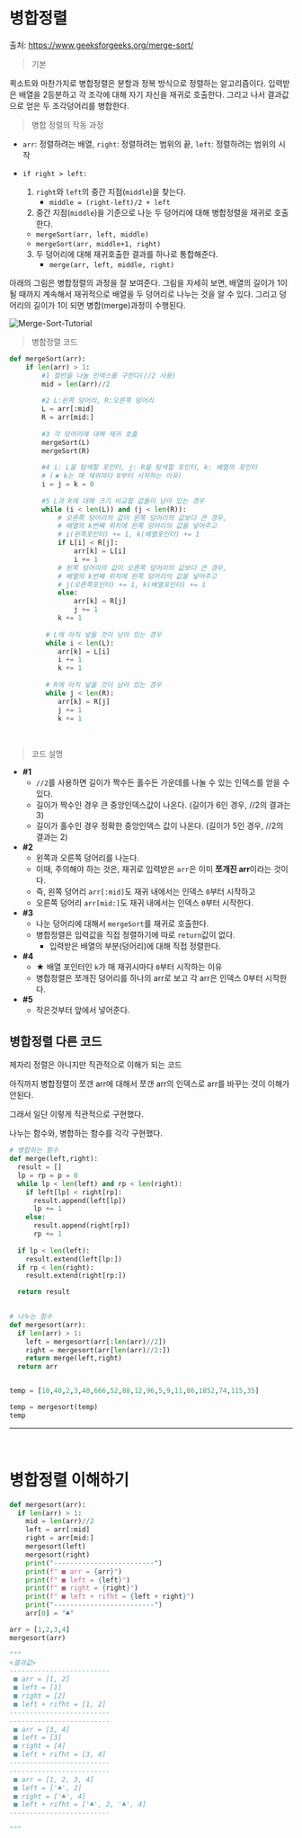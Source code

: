# 병합정렬

출처: https://www.geeksforgeeks.org/merge-sort/    



> 기본

퀵소트와 마찬가지로 병합정렬은 분할과 정복 방식으로 정렬하는 알고리즘이다. 입력받은 배열을 2등분하고 각 조각에 대해 자기 자신을 재귀로 호출한다. 그리고 나서 결과값으로 얻은 두 조각덩어리를 병합한다.    



> 병합 정렬의 작동 과정

* `arr`: 정렬하려는 배열,  `right`: 정렬하려는 범위의 끝,  `left`: 정렬하려는 범위의 시작

* `if right > left:`
  1. `right`와 `left`의 중간 지점(`middle`)을 찾는다.
     * `middle = (right-left)/2 + left`
  2.  중간 지점(`middle`)을 기준으로 나눈 두 덩어리에 대해 병합정렬을 재귀로 호출한다.
     * `mergeSort(arr, left, middle)`
     * `mergeSort(arr, middle+1, right)`
  3. 두 덩어리에 대해 재귀호출한 결과를 하나로 통합해준다.
     * `merge(arr, left, middle, right)`      



아래의 그림은 병합정렬의 과정을 잘 보여준다. 그림을 자세히 보면, 배열의 길이가 1이 될 때까지 계속해서 재귀적으로 배열을 두 덩어리로 나누는 것을 알 수 있다. 그리고 덩어리의 길이가 1이 되면 병합(merge)과정이 수행된다. 

![Merge-Sort-Tutorial]([Sort]Merge_Sort.assets/Merge-Sort-Tutorial.png)

   

> 병합정렬 코드

```python
def mergeSort(arr):
    if len(arr) > 1:
        #1 절반을 나눌 인덱스를 구한다(//2 사용)
        mid = len(arr)//2
        
        #2 L:왼쪽 덩어리, R:오른쪽 덩어리
        L = arr[:mid]
        R = arr[mid:]
        
        #3 각 덩어리에 대해 재귀 호출
        mergeSort(L)
        mergeSort(R)
        
        #4 i: L을 탐색할 포인터, j: R을 탐색할 포인터, k: 배열의 포인터
        # (★ k는 매 재귀마다 0부터 시작하는 이유)
        i = j = k = 0
        
        #5 L과 R에 대해 크기 비교할 값들이 남아 있는 경우
        while (i < len(L)) and (j < len(R)):
            # 오른쪽 덩어리의 값이 왼쪽 덩어리의 값보다 큰 경우, 
            # 배열의 k번째 위치에 왼쪽 덩어리의 값을 넣어주고 
            # i(왼쪽포인터) += 1, k(배열포인터) += 1
            if L[i] < R[j]:
                arr[k] = L[i]
                i += 1
            # 왼쪽 덩어리의 값이 오른쪽 덩어리의 값보다 큰 경우,
            # 배열의 k번째 위치에 왼쪽 덩어리의 값을 넣어주고 
            # j(오른쪽포인터) += 1, k(배열포인터) += 1
            else:
                arr[k] = R[j]
                j += 1
            k += 1
         
         # L에 아직 넣을 것이 남아 있는 경우   
         while i < len(L):
            arr[k] = L[i]
            i += 1
            k += 1
            
         # R에 아직 넣을 것이 남아 있는 경우   
         while j < len(R):
            arr[k] = R[j]
            j += 1
            k += 1
```

​    



> 코드 설명

* **#1**
  * `//2`를 사용하면 길이가 짝수든 홀수든 가운데를 나눌 수 있는 인덱스를 얻을 수 있다.
  * 길이가 짝수인 경우 큰 중앙인덱스값이 나온다. (길이가 6인 경우, //2의 결과는 3)
  * 길이가 홀수인 경우 정확한 중앙인덱스 값이 나온다. (길이가 5인 경우, //2의 결과는 2)
* **#2**
  * 왼쪽과 오른쪽 덩어리를 나눈다.
  * 이때, 주의해야 하는 것은, 재귀로 입력받은 `arr`은 이미 **쪼개진 arr**이라는 것이다. 
  * 즉, 왼쪽 덩어리 `arr[:mid]`도 재귀 내에서는 인덱스 `0`부터 시작하고
  * 오른쪽 덩어리 `arr[mid:]`도 재귀 내에서는 인덱스 `0`부터 시작한다.
* **#3**
  * 나눈 덩어리에 대해서 `mergeSort`를 재귀로 호출한다.
  * 병합정렬은 입력값을 직접 정렬하기에 따로 `return`값이 없다.
    * 입력받은 배열의 부분(덩어리)에 대해 직접 정렬한다. 
* **#4**
  * ★ 배열 포인터인 `k`가 매 재귀시마다 `0`부터 시작하는 이유
  * 병합정렬은 쪼개진 덩어리를 하나의 arr로 보고 각 arr은 인덱스 0부터 시작한다.
* **#5**
  * 작은것부터 앞에서 넣어준다.





## 병합정렬 다른 코드

제자리 정렬은 아니지만 직관적으로 이해가 되는 코드

아직까지 병합정렬이 쪼갠 arr에 대해서 쪼갠 arr의 인덱스로 arr를 바꾸는 것이 이해가 안된다. 

그래서 일단 이렇게 직관적으로 구현했다.



나누는 함수와, 병합하는 함수를 각각 구현했다.

```python
# 병합하는 함수
def merge(left,right):
  result = []
  lp = rp = p = 0
  while lp < len(left) and rp < len(right):
    if left[lp] < right[rp]:
      result.append(left[lp])
      lp += 1
    else:
      result.append(right[rp])
      rp += 1
  
  if lp < len(left):
    result.extend(left[lp:])
  if rp < len(right):
    result.extend(right[rp:])

  return result
    

# 나누는 함수
def mergesort(arr):
  if len(arr) > 1:
    left = mergesort(arr[:len(arr)//2])
    right = mergesort(arr[len(arr)//2:])
    return merge(left,right)
  return arr


temp = [10,40,2,3,40,666,52,88,12,96,5,9,11,86,1852,74,115,35]

temp = mergesort(temp)
temp

```





---

​       

# 병합정렬 이해하기

```python
def mergesort(arr):
  if len(arr) > 1:
    mid = len(arr)//2
    left = arr[:mid]
    right = arr[mid:]
    mergesort(left)
    mergesort(right)
    print("-------------------------")
    print(f" ■ arr = {arr}")
    print(f" ■ left = {left}")
    print(f" ■ right = {right}")
    print(f" ■ left + rifht = {left + right}")
    print("-------------------------")
    arr[0] = "♣"

arr = [1,2,3,4]
mergesort(arr)

"""
<결과값>
-------------------------
 ■ arr = [1, 2]
 ■ left = [1]
 ■ right = [2]
 ■ left + rifht = [1, 2]
-------------------------
-------------------------
 ■ arr = [3, 4]
 ■ left = [3]
 ■ right = [4]
 ■ left + rifht = [3, 4]
-------------------------
-------------------------
 ■ arr = [1, 2, 3, 4]
 ■ left = ['♣', 2]
 ■ right = ['♣', 4]
 ■ left + rifht = ['♣', 2, '♣', 4]
-------------------------

"""
```


